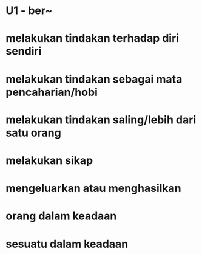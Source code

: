 # U1 - ber\~

# melakukan tindakan terhadap diri sendiri

# melakukan tindakan sebagai mata pencaharian/hobi

# melakukan tindakan saling/lebih dari satu orang

# melakukan sikap

# mengeluarkan atau menghasilkan

# orang dalam keadaan

# sesuatu dalam keadaan
